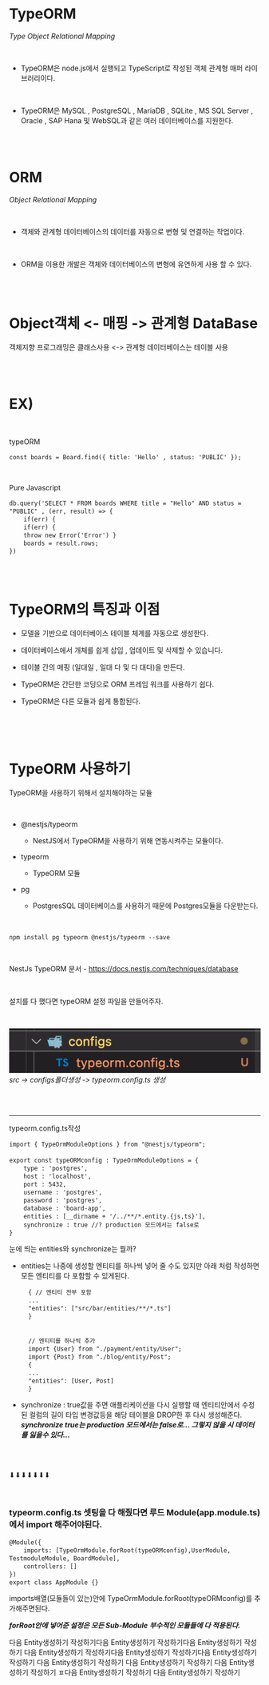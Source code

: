 # TypeORM 

*Type Object Relational Mapping*

<br>

- TypeORM은 node.js에서 실행되고 TypeScript로 작성된 객체 관계형 매퍼 라이브러리이다.
<br>

- TypeORM은 MySQL , PostgreSQL , MariaDB , SQLite , MS SQL Server , Oracle , SAP Hana 및 WebSQL과 같은 여러 데이터베이스를 지원한다.


<br>
<br>

# ORM

*Object Relational Mapping*

<br>

- 객체와 관계형 데이터베이스의 데이터를 자동으로 변형 및 연결하는 작업이다.
<br>

- ORM을 이용한 개발은 객체와 데이터베이스의 변형에 유연하게 사용 할 수 있다.

<br>
<br>


# Object객체   <- 매핑 ->   관계형 DataBase
 객체지향 프로그래밍은 클래스사용   <->   관계형 데이터베이스는 테이블 사용


<br>
<br>

# EX)

<br>

typeORM

    const boards = Board.find({ title: 'Hello' , status: 'PUBLIC' });

<br>

Pure Javascript

    db.query('SELECT * FROM boards WHERE title = "Hello" AND status = "PUBLIC" , (err, result) => {
        if(err) {
        if(err) {
        throw new Error('Error') }
        boards = result.rows; 
    })


<br>
<br>

# TypeORM의 특징과 이점

- 모델을 기반으로 데이터베이스 테이블 체계를 자동으로 생성한다.

- 데이터베이스에서 개체를 쉽게 삽입 , 업데이트 및 삭제할 수 있습니다.

- 테이블 간의 매핑 (일대일 , 일대 다 및 다 대다)을 만든다.

- TypeORM은 간단한 코딩으로 ORM 프레임 워크를 사용하기 쉽다.

- TypeORM은 다른 모듈과 쉽게 통합된다.


<br>
<br>
<br>



# TypeORM 사용하기

TypeORM을 사용하기 위해서 설치해야하는 모듈

<br>

- @nestjs/typeorm
    - NestJS에서 TypeORM을 사용하기 위해 연동시켜주는 모듈이다.

- typeorm
    - TypeORM 모듈

- pg 
    - PostgresSQL 데이터베이스를 사용하기 때문에 Postgres모듈을 다운받는다.

<br>

    npm install pg typeorm @nestjs/typeorm --save

<br>

NestJs TypeORM 문서 - https://docs.nestjs.com/techniques/database

<br>


설치를 다 했다면 typeORM 설정 파일을 만들어주자.

<br>

![callstack](./img/typeorm폴더.png)
<br>
    *src -> configs폴더생성 -> typeorm.config.ts 생성*


<br>
<br>

***

typeorm.config.ts작성 

    import { TypeOrmModuleOptions } from "@nestjs/typeorm";

    export const typeORMconfig : TypeOrmModuleOptions = {
        type : 'postgres',
        host : 'localhost',
        port : 5432,
        username : 'postgres',
        password : 'postgres',
        database : 'board-app',
        entities : [__dirname + '/../**/*.entity.{js,ts}'],
        synchronize : true //? production 모드에서는 false로
    }

눈에 띄는 entities와 synchronize는 뭘까?

- entities는 나중에 생성할 엔티티를 하나씩 넣어 줄 수도 있지만 아래 처럼 작성하면 모든 엔티티를 다 포함할 수 있게된다. 


        { // 엔티티 전부 포함 
        ...
        "entities": ["src/bar/entities/**/*.ts"]
        }


        // 엔티티를 하나씩 추가
        import {User} from "./payment/entity/User";
        import {Post} from "./blog/entity/Post";
        {
        ...
        "entities": [User, Post]
        }

- synchronize : true값을 주면 애플리케이션을 다시 실행할 때 엔티티안에서 수정된 컬럼의 길이 타입 변경값등을 해당 테이블을 DROP한 후 다시 생성해준다. <b>*synchronize true는 production 모드에서는 false로... 그렇지 않을 시 데이터를 잃을수 있다...*</b>


<br>
<br>


⬇︎⬇︎⬇︎⬇︎⬇︎⬇︎⬇︎

<br>

### typeorm.config.ts 셋팅을 다 해줬다면 루드 Module(app.module.ts)에서 import 해주어야된다.

    @Module({
        imports: [TypeOrmModule.forRoot(typeORMconfig),UserModule, TestmoduleModule, BoardModule],
        controllers: []
    })
    export class AppModule {}

imports배열(모듈들이 있는)안에 TypeOrmModule.forRoot(typeORMconfig)를 추가해주면된다.

*<b>forRoot안에 넣어준 설정은 모든 Sub-Module 부수적인 모듈들에 다 적용된다.</b>*



다음 Entity생성하기 작성하기다음 Entity생성하기 작성하기다음 Entity생성하기 작성하기
다음 Entity생성하기 작성하기다음 Entity생성하기 작성하기다음 Entity생성하기 작성하기
다음 Entity생성하기 작성하기 
다음 Entity생성하기 작성하기
다음 Entity생성하기 작성하기
ㅍ다음 Entity생성하기 작성하기
다음 Entity생성하기 작성하기

